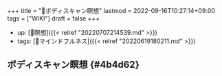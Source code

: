 +++
title = "📝ボディスキャン瞑想"
lastmod = 2022-09-16T10:27:14+09:00
tags = ["WIKI"]
draft = false
+++

-   up: [📝瞑想]({{< relref "20220707214539.md" >}})
-   tags: [🔖マインドフルネス]({{< relref "20220619180211.md" >}})


## ボディスキャン瞑想 {#4b4d62}
